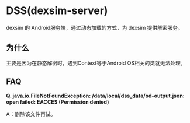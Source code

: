 # DSS(dexsim-server)

dexsim 的 Android服务端，通过动态加载的方式，为 dexsim 提供解密服务。

## 为什么

主要是因为在静态解密时，遇到Context等于Android OS相关的类就无法处理。

## FAQ

**Q. java.io.FileNotFoundException: /data/local/dss_data/od-output.json: open failed: EACCES (Permission denied)**

A：删除该文件再试。
